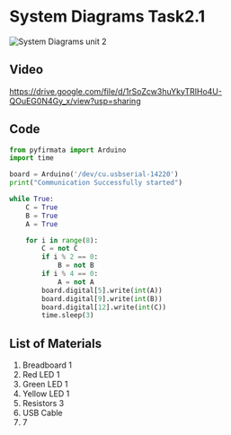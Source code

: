 # System Diagrams Task2.1

![System Diagrams unit 2](https://user-images.githubusercontent.com/112055062/202066122-17cfe507-e229-4e69-b60c-9658c3790cf5.jpg)

## Video

https://drive.google.com/file/d/1rSoZcw3huYkyTRlHo4U-QOuEG0N4Gy_x/view?usp=sharing

## Code

```.py
from pyfirmata import Arduino
import time

board = Arduino('/dev/cu.usbserial-14220')
print("Communication Successfully started")

while True:
    C = True
    B = True
    A = True

    for i in range(8):
        C = not C
        if i % 2 == 0:
            B = not B
        if i % 4 == 0:
            A = not A
        board.digital[5].write(int(A))
        board.digital[9].write(int(B))
        board.digital[12].write(int(C))
        time.sleep(3)
```

## List of Materials
1. Breadboard 1
2. Red LED 1
3. Green LED 1
4. Yellow LED 1
5. Resistors 3
6. USB Cable
7. 7 

